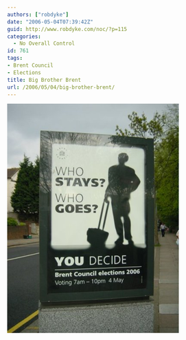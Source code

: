 ```yaml
---
authors: ["robdyke"]
date: "2006-05-04T07:39:42Z"
guid: http://www.robdyke.com/noc/?p=115
categories:
  - No Overall Control
id: 761
tags:
- Brent Council
- Elections
title: Big Brother Brent
url: /2006/05/04/big-brother-brent/
---
```

<a rel="attachment" title="Big Brother Election Poster" href="http://www.robdyke.com/bec/?attachment_id=113"><img alt="Big Brother Election Poster" src="/pubfiles/2006/05/big_brother_brent.jpg" /></a>